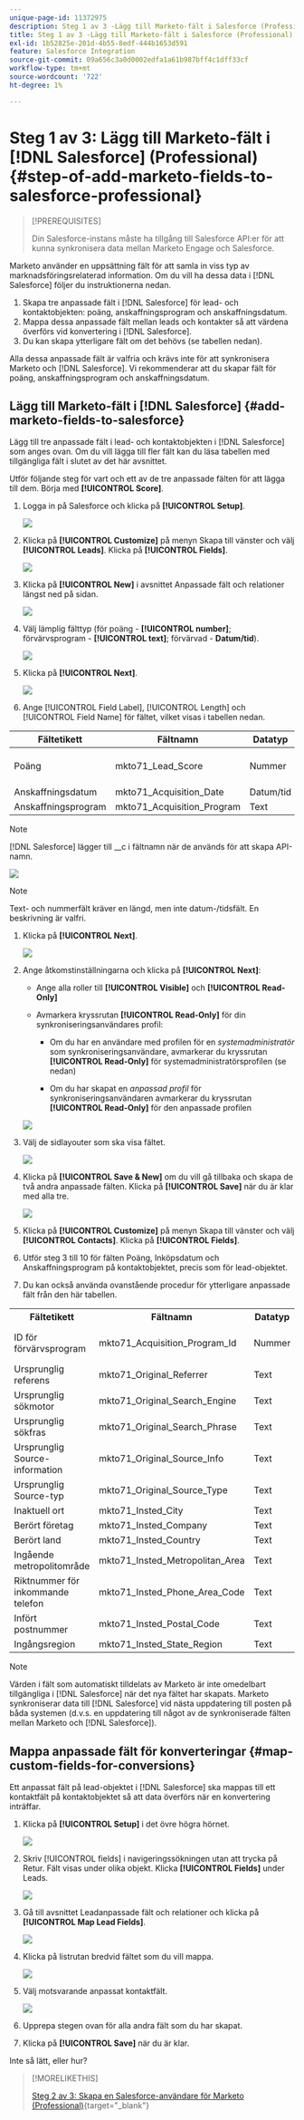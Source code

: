 ```yaml
---
unique-page-id: 11372975
description: Steg 1 av 3 -Lägg till Marketo-fält i Salesforce (Professional) - Marketo Docs - Produktdokumentation
title: Steg 1 av 3 -Lägg till Marketo-fält i Salesforce (Professional)
exl-id: 1b52825e-201d-4b55-8edf-444b1653d591
feature: Salesforce Integration
source-git-commit: 09a656c3a0d0002edfa1a61b987bff4c1dff33cf
workflow-type: tm+mt
source-wordcount: '722'
ht-degree: 1%

---
```


# Steg 1 av 3: Lägg till Marketo-fält i [!DNL Salesforce] (Professional) {#step-of-add-marketo-fields-to-salesforce-professional}

>[!PREREQUISITES]
>
>Din Salesforce-instans måste ha tillgång till Salesforce API:er för att kunna synkronisera data mellan Marketo Engage och Salesforce.

Marketo använder en uppsättning fält för att samla in viss typ av marknadsföringsrelaterad information. Om du vill ha dessa data i [!DNL Salesforce] följer du instruktionerna nedan.

1. Skapa tre anpassade fält i [!DNL Salesforce] för lead- och kontaktobjekten: poäng, anskaffningsprogram och anskaffningsdatum.
1. Mappa dessa anpassade fält mellan leads och kontakter så att värdena överförs vid konvertering i [!DNL Salesforce].
1. Du kan skapa ytterligare fält om det behövs (se tabellen nedan).

Alla dessa anpassade fält är valfria och krävs inte för att synkronisera Marketo och [!DNL Salesforce]. Vi rekommenderar att du skapar fält för poäng, anskaffningsprogram och anskaffningsdatum.

## Lägg till Marketo-fält i [!DNL Salesforce] {#add-marketo-fields-to-salesforce}

Lägg till tre anpassade fält i lead- och kontaktobjekten i [!DNL Salesforce] som anges ovan. Om du vill lägga till fler fält kan du läsa tabellen med tillgängliga fält i slutet av det här avsnittet.

Utför följande steg för vart och ett av de tre anpassade fälten för att lägga till dem. Börja med **[!UICONTROL Score]**.

1. Logga in på Salesforce och klicka på **[!UICONTROL Setup]**.

   ![](assets/image2016-5-23-13-3a15-3a21.png)

1. Klicka på **[!UICONTROL Customize]** på menyn Skapa till vänster och välj **[!UICONTROL Leads]**. Klicka på **[!UICONTROL Fields]**.

   ![](assets/image2016-5-23-13-3a20-3a5.png)

1. Klicka på **[!UICONTROL New]** i avsnittet Anpassade fält och relationer längst ned på sidan.

   ![](assets/image2016-5-26-14-3a41-3a40.png)

1. Välj lämplig fälttyp (för poäng - **[!UICONTROL number]**; förvärvsprogram - **[!UICONTROL text]**; förvärvad - **Datum/tid**).

   ![](assets/choose-field-type-2-hand.png)

1. Klicka på **[!UICONTROL Next]**.

   ![](assets/image2016-5-26-14-3a51-3a14.png)

1. Ange [!UICONTROL Field Label], [!UICONTROL Length] och [!UICONTROL Field Name] för fältet, vilket visas i tabellen nedan.

<table>
 <thead>
  <tr>
   <th>
    <div>
      Fältetikett
    </div></th>
   <th>
    <div>
      Fältnamn
    </div></th>
   <th>
    <div>
      Datatyp
    </div></th>
   <th>
    <div>
      Fältattribut
    </div></th>
  </tr>
 </thead>
 <tbody>
  <tr>
   <td>Poäng</td>
   <td>mkto71_Lead_Score</td>
   <td>Nummer</td>
   <td>Längd 10<br>Decimaler 0 </td>
  </tr>
  <tr>
   <td>Anskaffningsdatum</td>
   <td>mkto71_Acquisition_Date</td>
   <td>Datum/tid</td>
   <td> </td>
  </tr>
  <tr>
   <td>Anskaffningsprogram</td>
   <td>mkto71_Acquisition_Program</td>
   <td>Text</td>
   <td>Längd 255</td>
  </tr>
 </tbody>
</table>

>[!NOTE]
>
>[!DNL Salesforce] lägger till __c i fältnamn när de används för att skapa API-namn.

![](assets/image2016-5-26-14-3a55-3a33.png)

>[!NOTE]
>
>Text- och nummerfält kräver en längd, men inte datum-/tidsfält. En beskrivning är valfri.

1. Klicka på **[!UICONTROL Next]**.

   ![](assets/image2016-5-23-14-3a50-3a5.png)

1. Ange åtkomstinställningarna och klicka på **[!UICONTROL Next]**:

   * Ange alla roller till **[!UICONTROL Visible]** och **[!UICONTROL Read-Only]**

   * Avmarkera kryssrutan **[!UICONTROL Read-Only]** för din synkroniseringsanvändares profil:

      * Om du har en användare med profilen för en _systemadministratör_ som synkroniseringsanvändare, avmarkerar du kryssrutan **[!UICONTROL Read-Only]** för systemadministratörsprofilen (se nedan)

      * Om du har skapat en _anpassad profil_ för synkroniseringsanvändaren avmarkerar du kryssrutan **[!UICONTROL Read-Only]** för den anpassade profilen

   ![](assets/image2016-6-30-9-3a25-3a4.png)

1. Välj de sidlayouter som ska visa fältet.

   ![](assets/image2016-5-26-15-3a14-3a45.png)

1. Klicka på **[!UICONTROL Save & New]** om du vill gå tillbaka och skapa de två andra anpassade fälten. Klicka på **[!UICONTROL Save]** när du är klar med alla tre.

   ![](assets/image2016-5-23-15-3a8-3a43.png)

1. Klicka på **[!UICONTROL Customize]** på menyn Skapa till vänster och välj **[!UICONTROL Contacts]**. Klicka på **[!UICONTROL Fields]**.
1. Utför steg 3 till 10 för fälten Poäng, Inköpsdatum och Anskaffningsprogram på kontaktobjektet, precis som för lead-objektet.
1. Du kan också använda ovanstående procedur för ytterligare anpassade fält från den här tabellen.

<table>
 <tbody>
  <tr>
   <th>Fältetikett</th>
   <th>Fältnamn</th>
   <th>Datatyp</th>
   <th>Fältattribut</th>
  </tr>
  <tr>
   <td>ID för förvärvsprogram</td>
   <td>mkto71_Acquisition_Program_Id</td>
   <td>Nummer</td>
   <td>Längd 18<br>Decimaler 0 </td>
  </tr>
  <tr>
   <td>Ursprunglig referens</td>
   <td>mkto71_Original_Referrer</td>
   <td>Text</td>
   <td>Längd 255</td>
  </tr>
  <tr>
   <td>Ursprunglig sökmotor</td>
   <td>mkto71_Original_Search_Engine</td>
   <td>Text</td>
   <td>Längd 255</td>
  </tr>
  <tr>
   <td>Ursprunglig sökfras</td>
   <td>mkto71_Original_Search_Phrase</td>
   <td>Text</td>
   <td>Längd 255</td>
  </tr>
  <tr>
   <td>Ursprunglig Source-information</td>
   <td>mkto71_Original_Source_Info</td>
   <td>Text</td>
   <td>Längd 255</td>
  </tr>
  <tr>
   <td>Ursprunglig Source-typ</td>
   <td>mkto71_Original_Source_Type</td>
   <td>Text</td>
   <td>Längd 255</td>
  </tr>
  <tr>
   <td>Inaktuell ort</td>
   <td>mkto71_Insted_City</td>
   <td>Text</td>
   <td>Längd 255</td>
  </tr>
  <tr>
   <td>Berört företag</td>
   <td>mkto71_Insted_Company</td>
   <td>Text</td>
   <td>Längd 255</td>
  </tr>
  <tr>
   <td>Berört land</td>
   <td>mkto71_Insted_Country</td>
   <td>Text</td>
   <td>Längd 255</td>
  </tr>
  <tr>
   <td>Ingående metropolitområde</td>
   <td>mkto71_Insted_Metropolitan_Area</td>
   <td>Text</td>
   <td>Längd 255</td>
  </tr>
  <tr>
   <td>Riktnummer för inkommande telefon</td>
   <td>mkto71_Insted_Phone_Area_Code</td>
   <td>Text</td>
   <td>Längd 255</td>
  </tr>
  <tr>
   <td>Infört postnummer</td>
   <td>mkto71_Insted_Postal_Code</td>
   <td>Text</td>
   <td>Längd 255</td>
  </tr>
  <tr>
   <td>Ingångsregion</td>
   <td>mkto71_Insted_State_Region</td>
   <td>Text</td>
   <td>Längd 255</td>
  </tr>
 </tbody>
</table>

>[!NOTE]
>
>Värden i fält som automatiskt tilldelats av Marketo är inte omedelbart tillgängliga i [!DNL Salesforce] när det nya fältet har skapats. Marketo synkroniserar data till [!DNL Salesforce] vid nästa uppdatering till posten på båda systemen (d.v.s. en uppdatering till något av de synkroniserade fälten mellan Marketo och [!DNL Salesforce]).

## Mappa anpassade fält för konverteringar  {#map-custom-fields-for-conversions}

Ett anpassat fält på lead-objektet i [!DNL Salesforce] ska mappas till ett kontaktfält på kontaktobjektet så att data överförs när en konvertering inträffar.

1. Klicka på **[!UICONTROL Setup]** i det övre högra hörnet.

   ![](assets/image2016-5-26-16-3a34-3a0.png)

1. Skriv [!UICONTROL fields] i navigeringssökningen utan att trycka på Retur. Fält visas under olika objekt. Klicka **[!UICONTROL Fields]** under Leads.

   ![](assets/image2016-5-26-16-3a36-3a32.png)

1. Gå till avsnittet Leadanpassade fält och relationer och klicka på **[!UICONTROL Map Lead Fields]**.

   ![](assets/image2016-5-26-16-3a39-3a29.png)

1. Klicka på listrutan bredvid fältet som du vill mappa.

   ![](assets/image2016-5-26-16-3a49-3a53.png)

1. Välj motsvarande anpassat kontaktfält.

   ![](assets/image2016-5-26-16-3a56-3a23.png)

1. Upprepa stegen ovan för alla andra fält som du har skapat.
1. Klicka på **[!UICONTROL Save]** när du är klar.

Inte så lätt, eller hur?

>[!MORELIKETHIS]
>
>[Steg 2 av 3: Skapa en Salesforce-användare för Marketo (Professional)](/help/marketo/product-docs/crm-sync/salesforce-sync/setup/professional-edition/step-2-of-3-create-a-salesforce-user-for-marketo-professional.md){target="_blank"}
